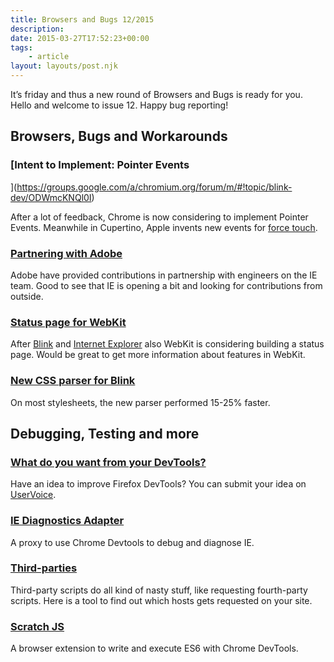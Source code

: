 ```yaml
---
title: Browsers and Bugs 12/2015
description: 
date: 2015-03-27T17:52:23+00:00
tags:
    - article
layout: layouts/post.njk
---
```


It’s friday and thus a new round of Browsers and Bugs is ready for you. Hello and welcome to issue 12. Happy bug reporting!

Browsers, Bugs and Workarounds
------------------------------

### [Intent to Implement: Pointer Events  
](https://groups.google.com/a/chromium.org/forum/m/#!topic/blink-dev/ODWmcKNQl0I)

After a lot of feedback, Chrome is now considering to implement Pointer Events. Meanwhile in Cupertino, Apple invents new events for [force touch](https://bugs.webkit.org/show_bug.cgi?id=142836).

### [Partnering with Adobe](http://blogs.msdn.com/b/ie/archive/2015/03/23/partnering-with-adobe-on-new-contributions-to-our-web-platform.aspx)

Adobe have provided contributions in partnership with engineers on the IE team. Good to see that IE is opening a bit and looking for contributions from outside.

### [Status page for WebKit](https://lists.webkit.org/pipermail/webkit-dev/2015-March/027351.html)

After [Blink](https://www.chromestatus.com/features) and [Internet Explorer](https://status.modern.ie/) also WebKit is considering building a status page. Would be great to get more information about features in WebKit.

### [New CSS parser for Blink](https://groups.google.com/a/chromium.org/forum/#!topic/blink-dev/r9bthijsX3A/discussion)

On most stylesheets, the new parser performed 15-25% faster.

Debugging, Testing and more
---------------------------

### [What do you want from your DevTools?](https://hacks.mozilla.org/2015/03/what-do-you-want-from-your-devtools/)

Have an idea to improve Firefox DevTools? You can submit your idea on [UserVoice](https://ffdevtools.uservoice.com/forums/246087-firefox-developer-tools-ideas).

### [IE Diagnostics Adapter](https://github.com/Microsoft/IEDiagnosticsAdapter)

A proxy to use Chrome Devtools to debug and diagnose IE.

### [Third-parties](http://blog.webperf.ninja/2015/find-third-party-assets/)

Third-party scripts do all kind of nasty stuff, like requesting fourth-party scripts. Here is a tool to find out which hosts gets requested on your site.

### [Scratch JS](https://chrome.google.com/webstore/detail/scratch-js/alploljligeomonipppgaahpkenfnfkn)

A browser extension to write and execute ES6 with Chrome DevTools.